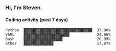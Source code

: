 ### Hi, I'm Steven.

#### Coding activity (past 7 days)
```
Python  ▓▓▓▓▓▓▓▓▓▓▓▓▓▓▓▓▓▓▓▓▓▓▓▓▓▓▓▓▓▓  37.00%
YAML    ▓▓▓▓▓▓▓▓▓▓▓▓▓▓▓▓▓▓▓▓            24.95%
Bash    ▓▓▓▓▓▓▓▓▓▓▓▓▓▓▓▓▓               20.99%
other   ▓▓▓▓▓▓▓▓▓▓▓▓▓                   17.07%
```
